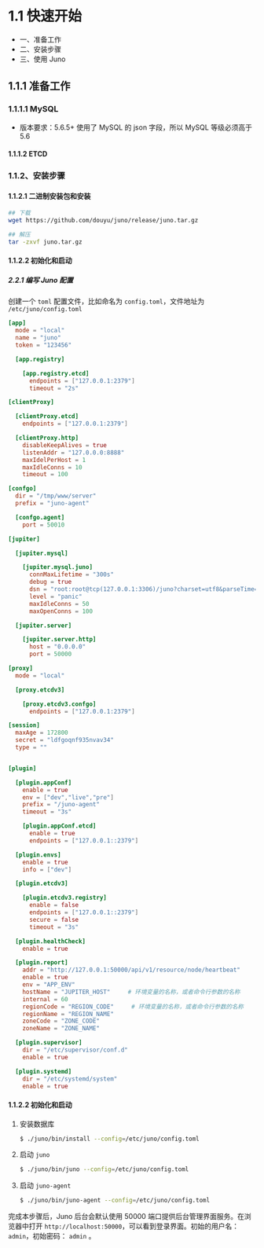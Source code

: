 # 1.1 快速开始

- 一、准备工作
- 二、安装步骤
- 三、使用 Juno

## 1.1.1 准备工作

### 1.1.1.1 MySQL

- 版本要求：5.6.5+
  使用了 MySQL 的 json 字段，所以 MySQL 等级必须高于 5.6

#### 1.1.1.2 ETCD

### 1.1.2、安装步骤

#### 1.1.2.1 二进制安装包和安装

```bash
## 下载
wget https://github.com/douyu/juno/release/juno.tar.gz

## 解压
tar -zxvf juno.tar.gz
```

#### 1.1.2.2 初始化和启动

##### 2.2.1 编写 Juno 配置

创建一个 `toml` 配置文件，比如命名为 `config.toml`，文件地址为 `/etc/juno/config.toml`

```toml
[app]
  mode = "local"
  name = "juno"
  token = "123456"

  [app.registry]

    [app.registry.etcd]
      endpoints = ["127.0.0.1:2379"]
      timeout = "2s"

[clientProxy]

  [clientProxy.etcd]
    endpoints = ["127.0.0.1:2379"]

  [clientProxy.http]
    disableKeepAlives = true
    listenAddr = "127.0.0.0:8888"
    maxIdelPerHost = 1
    maxIdleConns = 10
    timeout = 100

[confgo]
  dir = "/tmp/www/server"
  prefix = "juno-agent"

  [confgo.agent]
    port = 50010

[jupiter]

  [jupiter.mysql]

    [jupiter.mysql.juno]
      connMaxLifetime = "300s"
      debug = true
      dsn = "root:root@tcp(127.0.0.1:3306)/juno?charset=utf8&parseTime=True&loc=Local&readTimeout=1s&timeout=1s&writeTimeout=3s"
      level = "panic"
      maxIdleConns = 50
      maxOpenConns = 100

  [jupiter.server]

    [jupiter.server.http]
      host = "0.0.0.0"
      port = 50000

[proxy]
  mode = "local"

  [proxy.etcdv3]

    [proxy.etcdv3.confgo]
      endpoints = ["127.0.0.1:2379"]

[session]
  maxAge = 172800
  secret = "ldfgoqnf935nvav34"
  type = ""


[plugin]

  [plugin.appConf]
    enable = true
    env = ["dev","live","pre"]
    prefix = "/juno-agent"
    timeout = "3s"

    [plugin.appConf.etcd]
      enable = true
      endpoints = ["127.0.0.1::2379"]

  [plugin.envs]
    enable = true
    info = ["dev"]

  [plugin.etcdv3]

    [plugin.etcdv3.registry]
      enable = false
      endpoints = ["127.0.0.1::2379"]
      secure = false
      timeout = "3s"

  [plugin.healthCheck]
    enable = true

  [plugin.report]
    addr = "http://127.0.0.1:50000/api/v1/resource/node/heartbeat"
    enable = true
    env = "APP_ENV"
    hostName = "JUPITER_HOST"     # 环境变量的名称，或者命令行参数的名称
    internal = 60
    regionCode = "REGION_CODE"     # 环境变量的名称，或者命令行参数的名称
    regionName = "REGION_NAME"
    zoneCode = "ZONE_CODE"
    zoneName = "ZONE_NAME"

  [plugin.supervisor]
    dir = "/etc/supervisor/conf.d"
    enable = true

  [plugin.systemd]
    dir = "/etc/systemd/system"
    enable = true
```

#### 1.1.2.2 初始化和启动

1. 安装数据库

   ```bash
   $ ./juno/bin/install --config=/etc/juno/config.toml
   ```

2. 启动 `juno`

   ```bash
   $ ./juno/bin/juno --config=/etc/juno/config.toml
   ```

3. 启动 `juno-agent`

   ```bash
   $ ./juno/bin/juno-agent --config=/etc/juno/config.toml
   ```

完成本步骤后，Juno 后台会默认使用 50000 端口提供后台管理界面服务。在浏览器中打开 `http://localhost:50000`，可以看到登录界面。初始的用户名： `admin`，初始密码： `admin` 。
